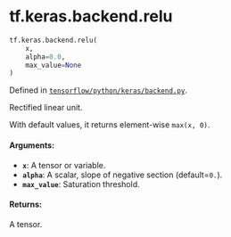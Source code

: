 <div itemscope itemtype="http://developers.google.com/ReferenceObject">
<meta itemprop="name" content="tf.keras.backend.relu" />
</div>

# tf.keras.backend.relu

``` python
tf.keras.backend.relu(
    x,
    alpha=0.0,
    max_value=None
)
```



Defined in [`tensorflow/python/keras/backend.py`](https://www.tensorflow.org/code/tensorflow/python/keras/backend.py).

Rectified linear unit.

With default values, it returns element-wise `max(x, 0)`.

#### Arguments:

* <b>`x`</b>: A tensor or variable.
* <b>`alpha`</b>: A scalar, slope of negative section (default=`0.`).
* <b>`max_value`</b>: Saturation threshold.


#### Returns:

A tensor.